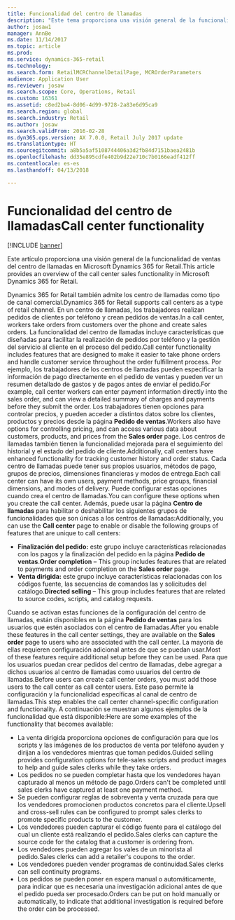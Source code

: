 ```yaml
---
title: Funcionalidad del centro de llamadas
description: "Este tema proporciona una visión general de la funcionalidad de ventas del centro de llamadas en Microsoft Dynamics 365 for Retail."
author: josaw1
manager: AnnBe
ms.date: 11/14/2017
ms.topic: article
ms.prod: 
ms.service: dynamics-365-retail
ms.technology: 
ms.search.form: RetailMCRChannelDetailPage, MCROrderParameters
audience: Application User
ms.reviewer: josaw
ms.search.scope: Core, Operations, Retail
ms.custom: 16361
ms.assetid: c8ed2ba4-8d06-4d99-9728-2a83e6d95ca9
ms.search.region: global
ms.search.industry: Retail
ms.author: josaw
ms.search.validFrom: 2016-02-28
ms.dyn365.ops.version: AX 7.0.0, Retail July 2017 update
ms.translationtype: HT
ms.sourcegitcommit: a8b5a5af5108744406a3d2fb84d7151baea2481b
ms.openlocfilehash: dd35e895cdfe402b9d22e710c7b0166eadf412ff
ms.contentlocale: es-es
ms.lasthandoff: 04/13/2018

---
```


# <a name="call-center-functionality"></a><span data-ttu-id="aa84a-103">Funcionalidad del centro de llamadas</span><span class="sxs-lookup"><span data-stu-id="aa84a-103">Call center functionality</span></span>

[!INCLUDE [banner](includes/banner.md)]

<span data-ttu-id="aa84a-104">Este artículo proporciona una visión general de la funcionalidad de ventas del centro de llamadas en Microsoft Dynamics 365 for Retail.</span><span class="sxs-lookup"><span data-stu-id="aa84a-104">This article provides an overview of the call center sales functionality in Microsoft Dynamics 365 for Retail.</span></span>

<span data-ttu-id="aa84a-105">Dynamics 365 for Retail también admite los centro de llamadas como tipo de canal comercial.</span><span class="sxs-lookup"><span data-stu-id="aa84a-105">Dynamics 365 for Retail supports call centers as a type of retail channel.</span></span> <span data-ttu-id="aa84a-106">En un centro de llamadas, los trabajadores realizan pedidos de clientes por teléfono y crean pedidos de ventas.</span><span class="sxs-lookup"><span data-stu-id="aa84a-106">In a call center, workers take orders from customers over the phone and create sales orders.</span></span> <span data-ttu-id="aa84a-107">La funcionalidad del centro de llamadas incluye características que diseñadas para facilitar la realización de pedidos por teléfono y la gestión del servicio al cliente en el proceso del pedido.</span><span class="sxs-lookup"><span data-stu-id="aa84a-107">Call center functionality includes features that are designed to make it easier to take phone orders and handle customer service throughout the order fulfillment process.</span></span> <span data-ttu-id="aa84a-108">Por ejemplo, los trabajadores de los centros de llamadas pueden especificar la información de pago directamente en el pedido de ventas y pueden ver un resumen detallado de gastos y de pagos antes de enviar el pedido.</span><span class="sxs-lookup"><span data-stu-id="aa84a-108">For example, call center workers can enter payment information directly into the sales order, and can view a detailed summary of charges and payments before they submit the order.</span></span> <span data-ttu-id="aa84a-109">Los trabajadores tienen opciones para controlar precios, y pueden acceder a distintos datos sobre los clientes, productos y precios desde la página **Pedido de ventas**.</span><span class="sxs-lookup"><span data-stu-id="aa84a-109">Workers also have options for controlling pricing, and can access various data about customers, products, and prices from the **Sales order** page.</span></span> <span data-ttu-id="aa84a-110">Los centros de llamadas también tienen la funcionalidad mejorada para el seguimiento del historial y el estado del pedido de cliente.</span><span class="sxs-lookup"><span data-stu-id="aa84a-110">Additionally, call centers have enhanced functionality for tracking customer history and order status.</span></span> <span data-ttu-id="aa84a-111">Cada centro de llamadas puede tener sus propios usuarios, métodos de pago, grupos de precios, dimensiones financieras y modos de entrega.</span><span class="sxs-lookup"><span data-stu-id="aa84a-111">Each call center can have its own users, payment methods, price groups, financial dimensions, and modes of delivery.</span></span> <span data-ttu-id="aa84a-112">Puede configurar estas opciones cuando crea el centro de llamadas.</span><span class="sxs-lookup"><span data-stu-id="aa84a-112">You can configure these options when you create the call center.</span></span> <span data-ttu-id="aa84a-113">Además, puede usar la página **Centro de llamadas** para habilitar o deshabilitar los siguientes grupos de funcionalidades que son únicas a los centros de llamadas:</span><span class="sxs-lookup"><span data-stu-id="aa84a-113">Additionally, you can use the **Call center** page to enable or disable the following groups of features that are unique to call centers:</span></span>

-   <span data-ttu-id="aa84a-114">**Finalización del pedido:** este grupo incluye características relacionadas con los pagos y la finalización del pedido en la página **Pedido de ventas**.</span><span class="sxs-lookup"><span data-stu-id="aa84a-114">**Order completion** – This group includes features that are related to payments and order completion on the **Sales order** page.</span></span>
-   <span data-ttu-id="aa84a-115">**Venta dirigida:** este grupo incluye características relacionadas con los códigos fuente, las secuencias de comandos las y solicitudes del catálogo.</span><span class="sxs-lookup"><span data-stu-id="aa84a-115">**Directed selling** – This group includes features that are related to source codes, scripts, and catalog requests.</span></span>

<span data-ttu-id="aa84a-116">Cuando se activan estas funciones de la configuración del centro de llamadas, están disponibles en la página **Pedido de ventas** para los usuarios que estén asociados con el centro de llamadas.</span><span class="sxs-lookup"><span data-stu-id="aa84a-116">After you enable these features in the call center settings, they are available on the **Sales order** page to users who are associated with the call center.</span></span> <span data-ttu-id="aa84a-117">La mayoría de ellas requieren configuración adicional antes de que se puedan usar.</span><span class="sxs-lookup"><span data-stu-id="aa84a-117">Most of these features require additional setup before they can be used.</span></span> <span data-ttu-id="aa84a-118">Para que los usuarios puedan crear pedidos del centro de llamadas, debe agregar a dichos usuarios al centro de llamadas como usuarios del centro de llamadas.</span><span class="sxs-lookup"><span data-stu-id="aa84a-118">Before users can create call center orders, you must add those users to the call center as call center users.</span></span> <span data-ttu-id="aa84a-119">Este paso permite la configuración y la funcionalidad específicas al canal de centro de llamadas.</span><span class="sxs-lookup"><span data-stu-id="aa84a-119">This step enables the call center channel-specific configuration and functionality.</span></span> <span data-ttu-id="aa84a-120">A continuación se muestran algunos ejemplos de la funcionalidad que está disponible:</span><span class="sxs-lookup"><span data-stu-id="aa84a-120">Here are some examples of the functionality that becomes available:</span></span>

-   <span data-ttu-id="aa84a-121">La venta dirigida proporciona opciones de configuración para que los scripts y las imágenes de los productos de venta por teléfono ayuden y dirijan a los vendedores mientras que toman pedidos.</span><span class="sxs-lookup"><span data-stu-id="aa84a-121">Guided selling provides configuration options for tele-sales scripts and product images to help and guide sales clerks while they take orders.</span></span>
-   <span data-ttu-id="aa84a-122">Los pedidos no se pueden completar hasta que los vendedores hayan capturado al menos un método de pago.</span><span class="sxs-lookup"><span data-stu-id="aa84a-122">Orders can't be completed until sales clerks have captured at least one payment method.</span></span>
-   <span data-ttu-id="aa84a-123">Se pueden configurar reglas de sobreventa y venta cruzada para que los vendedores promocionen productos concretos para el cliente.</span><span class="sxs-lookup"><span data-stu-id="aa84a-123">Upsell and cross-sell rules can be configured to prompt sales clerks to promote specific products to the customer.</span></span>
-   <span data-ttu-id="aa84a-124">Los vendedores pueden capturar el código fuente para el catálogo del cual un cliente está realizando el pedido.</span><span class="sxs-lookup"><span data-stu-id="aa84a-124">Sales clerks can capture the source code for the catalog that a customer is ordering from.</span></span>
-   <span data-ttu-id="aa84a-125">Los vendedores pueden agregar los vales de un minorista al pedido.</span><span class="sxs-lookup"><span data-stu-id="aa84a-125">Sales clerks can add a retailer's coupons to the order.</span></span>
-   <span data-ttu-id="aa84a-126">Los vendedores pueden vender programas de continuidad.</span><span class="sxs-lookup"><span data-stu-id="aa84a-126">Sales clerks can sell continuity programs.</span></span>
-   <span data-ttu-id="aa84a-127">Los pedidos se pueden poner en espera manual o automáticamente, para indicar que es necesaria una investigación adicional antes de que el pedido pueda ser procesado.</span><span class="sxs-lookup"><span data-stu-id="aa84a-127">Orders can be put on hold manually or automatically, to indicate that additional investigation is required before the order can be processed.</span></span>





